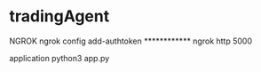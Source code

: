 # tradingAgent

NGROK
ngrok config add-authtoken ************
ngrok http 5000

application 
python3 app.py



